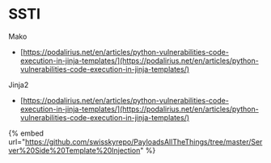 # SSTI

Mako

* [https://podalirius.net/en/articles/python-vulnerabilities-code-execution-in-jinja-templates/](https://podalirius.net/en/articles/python-vulnerabilities-code-execution-in-jinja-templates/)

Jinja2

* [https://podalirius.net/en/articles/python-vulnerabilities-code-execution-in-jinja-templates/](https://podalirius.net/en/articles/python-vulnerabilities-code-execution-in-jinja-templates/)

{% embed url="https://github.com/swisskyrepo/PayloadsAllTheThings/tree/master/Server%20Side%20Template%20Injection" %}


